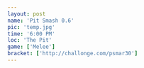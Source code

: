 ```yaml
---
layout: post
name: 'Pit Smash 0.6'
pic: 'temp.jpg'
time: '6:00 PM'
loc: 'The Pit'
game: ['Melee']
bracket: ['http://challonge.com/psmar30']
---
```

